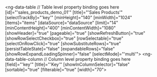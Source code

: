  <ng-data-table
   // Table level property binding goes here 
   [id]="'sales_products_demo_01'"
   [title]="'Sales Products'"
   [selectTrackBy]="'key'"
   [minHeight]="140"
   [minWidth]="1024"
   [items]="items"
   [dataSource]="dataSource"
   [limit]="14"
   [minContentHeight]="400"
   [minContentWidth]="1080"
   [showHeader]="true"
   [pageable]="true"
   [showRefreshButton]="true"
   [showRowSelectCheckbox]="true"
   [rowSelectable]="true"
   [selectOnRowClick]="true"
   [showSubstituteRows]="true"
   [persistTableState]="false"
   [expandableRows]="false"
   [showRowExpandLoadingSpinner]="false"
   [selectMode]="'multi'">
   <ng-data-table-column
     // Column level property binding goes here 
     [field]="'key'"
     [title]="'Key'"
     [showInColumnSelector]="false"
     [sortable]="true"
     [filterable]="true"
     [width]="70">
 </ng-data-table>
